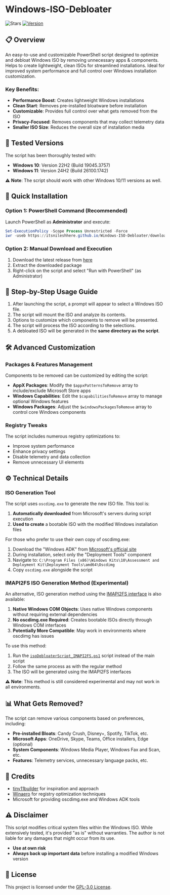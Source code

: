 # Windows-ISO-Debloater

![Stars](https://img.shields.io/github/stars/itsNileshHere/Windows-ISO-Debloater?style=for-the-badge)
[![Version](https://img.shields.io/github/v/release/itsNileshHere/Windows-ISO-Debloater?color=%230567ff&label=Latest%20Release&style=for-the-badge)](https://github.com/itsNileshHere/Windows-ISO-Debloater/releases/latest)

</div>

## 📋 Overview

An easy-to-use and customizable PowerShell script designed to optimize and debloat Windows ISO by removing unnecessary apps & components. Helps to create lightweight, clean ISOs for streamlined installations. Ideal for improved system performance and full control over Windows installation customization.

### Key Benefits:
- **Performance Boost**: Creates lightweight Windows installations
- **Clean Start**: Removes pre-installed bloatware before installation
- **Customizable**: Provides full control over what gets removed from the ISO
- **Privacy-Focused**: Removes components that may collect telemetry data
- **Smaller ISO Size**: Reduces the overall size of installation media

## 🧪 Tested Versions

The script has been thoroughly tested with:

- **Windows 10**: Version 22H2 (Build 19045.3757)
- **Windows 11**: Version 24H2 (Build 26100.1742)

⚠️ **Note**: The script should work with other Windows 10/11 versions as well.

## 🚀 Quick Installation

### Option 1: PowerShell Command (Recommended)

Launch PowerShell as **Administrator** and execute:

```powershell
Set-ExecutionPolicy -Scope Process Unrestricted -Force
iwr -useb https://itsnileshhere.github.io/Windows-ISO-Debloater/download.ps1 | iex
```

### Option 2: Manual Download and Execution

1. Download the latest release from [here](https://github.com/itsNileshHere/Windows-ISO-Debloater/releases/latest)
2. Extract the downloaded package
3. Right-click on the script and select "Run with PowerShell" (as Administrator)

## 📝 Step-by-Step Usage Guide

1. After launching the script, a prompt will appear to select a Windows ISO file.
2. The script will mount the ISO and analyze its contents.
3. Options to customize which components to remove will be presented.
4. The script will process the ISO according to the selections.
5. A debloated ISO will be generated in the **same directory as the script**.

## 🛠️ Advanced Customization

### Packages & Features Management

Components to be removed can be customized by editing the script:

- **AppX Packages**: Modify the `$appxPatternsToRemove` array to include/exclude Microsoft Store apps
- **Windows Capabilities**: Edit the `$capabilitiesToRemove` array to manage optional Windows features
- **Windows Packages**: Adjust the `$windowsPackagesToRemove` array to control core Windows components

### Registry Tweaks

The script includes numerous registry optimizations to:
- Improve system performance
- Enhance privacy settings
- Disable telemetry and data collection
- Remove unnecessary UI elements

## ⚙️ Technical Details

### ISO Generation Tool

The script uses `oscdimg.exe` to generate the new ISO file. This tool is:

1. **Automatically downloaded** from Microsoft's servers during script execution
2. **Used to create** a bootable ISO with the modified Windows installation files

For those who prefer to use their own copy of oscdimg.exe:

1. Download the "Windows ADK" from [Microsoft's official site](https://learn.microsoft.com/en-us/windows-hardware/get-started/adk-install)
2. During installation, select only the "Deployment Tools" component
3. Navigate to: `C:\Program Files (x86)\Windows Kits\10\Assessment and Deployment Kit\Deployment Tools\amd64\Oscdimg`
4. Copy `oscdimg.exe` alongside the script

### IMAPI2FS ISO Generation Method (Experimental)

An alternative, ISO generation method using the [IMAPI2FS interface](https://learn.microsoft.com/en-us/windows/win32/api/_imapi/) is also available:

1. **Native Windows COM Objects**: Uses native Windows components without requiring external dependencies
2. **No oscdimg.exe Required**: Creates bootable ISOs directly through Windows COM interfaces
3. **Potentially More Compatible**: May work in environments where oscdimg has issues

To use this method:
1. Run the [`isoDebloaterScript_IMAPI2FS.ps1`](https://github.com/itsNileshHere/Windows-ISO-Debloater/blob/main/isoDebloaterScript_IMAPI2FS.ps1) script instead of the main script
2. Follow the same process as with the regular method
3. The ISO will be generated using the IMAPI2FS interfaces

⚠️ **Note**: This method is still considered experimental and may not work in all environments.

## 📊 What Gets Removed?

The script can remove various components based on preferences, including:

- **Pre-installed Bloats**: Candy Crush, Disney+, Spotify, TikTok, etc.
- **Microsoft Apps**: OneDrive, Skype, Teams, Office installers, Edge (optional)
- **System Components**: Windows Media Player, Windows Fax and Scan, etc.
- **Features**: Telemetry services, unnecessary language packs, etc.

## 🌟 Credits

- [tiny11builder](https://github.com/ntdevlabs/tiny11builder) for inspiration and approach
- [Winaero](https://winaero.com/) for registry optimization techniques
- Microsoft for providing oscdimg.exe and Windows ADK tools

## ⚠️ Disclaimer

This script modifies critical system files within the Windows ISO. While extensively tested, it's provided "as is" without warranties. The author is not liable for any damages that might occur from its use.

- **Use at own risk**
- **Always back up important data** before installing a modified Windows version

## 📜 License

This project is licensed under the [GPL-3.0 License](https://github.com/itsNileshHere/Windows-ISO-Debloater/blob/main/LICENSE).
